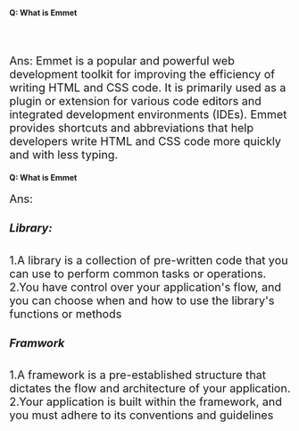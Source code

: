  <h4 > Q: What is Emmet</h4>

<br></br>

<div style = "font-size:20px"> Ans: Emmet is a popular and powerful web development toolkit for improving the efficiency of writing HTML and CSS code. It is primarily used as a plugin or extension for various code editors and integrated development environments (IDEs). Emmet provides shortcuts and abbreviations that help developers write HTML and CSS code more quickly and with less typing.
</div>

 <h4 > Q: What is Emmet</h4>

<div style = "font-size:20px"> Ans:

 <h5>Library:</h5>

1.A library is a collection of pre-written code that you can use to perform common tasks or operations.
2.You have control over your application's flow, and you can choose when and how to use the library's functions or methods

<h5>Framwork</h5>
1.A framework is a pre-established structure that dictates the flow and architecture of your application.
2.Your application is built within the framework, and you must adhere to its conventions and guidelines

</div>
